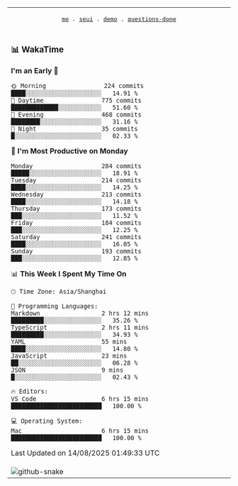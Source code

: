 
<div align="center">

<table>
<tr><td>
  <p align="center">
  <samp>
    <a href="https://github.com/seaeam/seaeam">me</a> .
    <a href="https://github.com/SeaMmMm/se-element">seui</a> .
    <a href="https://github.com/seaeam/project-demo">demo</a> .
    <a href="https://github.com/506-FETL/one-question-per-day">questions-done</a>
    
  </samp>
    </p>
</td></tr>

<tr><td>

### 📊 WakaTime

<!--START_SECTION:waka-->
**I'm an Early 🐤** 

```text
🌞 Morning                224 commits         ████░░░░░░░░░░░░░░░░░░░░░   14.91 % 
🌆 Daytime                775 commits         █████████████░░░░░░░░░░░░   51.60 % 
🌃 Evening                468 commits         ████████░░░░░░░░░░░░░░░░░   31.16 % 
🌙 Night                  35 commits          █░░░░░░░░░░░░░░░░░░░░░░░░   02.33 % 
```
📅 **I'm Most Productive on Monday** 

```text
Monday                   284 commits         █████░░░░░░░░░░░░░░░░░░░░   18.91 % 
Tuesday                  214 commits         ████░░░░░░░░░░░░░░░░░░░░░   14.25 % 
Wednesday                213 commits         ████░░░░░░░░░░░░░░░░░░░░░   14.18 % 
Thursday                 173 commits         ███░░░░░░░░░░░░░░░░░░░░░░   11.52 % 
Friday                   184 commits         ███░░░░░░░░░░░░░░░░░░░░░░   12.25 % 
Saturday                 241 commits         ████░░░░░░░░░░░░░░░░░░░░░   16.05 % 
Sunday                   193 commits         ███░░░░░░░░░░░░░░░░░░░░░░   12.85 % 
```


📊 **This Week I Spent My Time On** 

```text
🕑︎ Time Zone: Asia/Shanghai

💬 Programming Languages: 
Markdown                 2 hrs 12 mins       █████████░░░░░░░░░░░░░░░░   35.26 % 
TypeScript               2 hrs 11 mins       █████████░░░░░░░░░░░░░░░░   34.93 % 
YAML                     55 mins             ████░░░░░░░░░░░░░░░░░░░░░   14.80 % 
JavaScript               23 mins             ██░░░░░░░░░░░░░░░░░░░░░░░   06.28 % 
JSON                     9 mins              █░░░░░░░░░░░░░░░░░░░░░░░░   02.43 % 

🔥 Editors: 
VS Code                  6 hrs 15 mins       █████████████████████████   100.00 % 

💻 Operating System: 
Mac                      6 hrs 15 mins       █████████████████████████   100.00 % 
```


 Last Updated on 14/08/2025 01:49:33 UTC
<!--END_SECTION:waka-->
</td></tr>

<tr><td>
  <img alt="github-snake" src="profile-snake-contrib/github-user-contribution.svg"/>
</td></tr>

</table>
